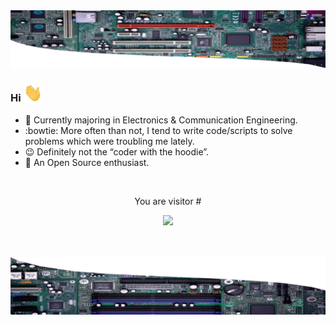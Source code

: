 <img src="Assets/panel_top.png">


### Hi   <img src="https://github.com/InvincibleJuggernaut/InvincibleJuggernaut/blob/master/Assets/wave.gif" width="30px">



- :telescope: Currently majoring in Electronics & Communication Engineering.
- :bowtie: More often than not, I tend to write code/scripts to solve problems which were troubling me lately.
- :wink: Definitely not the “coder with the hoodie”. 
- :dancers: An Open Source enthusiast.

<br>
<p align="center">
  You are visitor #
  </p>
  <p align="center">
<img src="https://count.getloli.com/get/@:invinciblejuggernaut?theme=moebooru">
</p>

<br>
<br>

<img src="Assets/panel_bottom.png">
